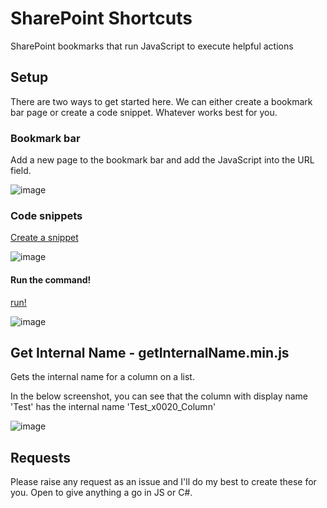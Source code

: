 # SharePoint Shortcuts
SharePoint bookmarks that run JavaScript to execute helpful actions 

## Setup 

There are two ways to get started here. We can either create a bookmark bar page or create a code snippet. Whatever works best for you. 

### Bookmark bar
Add a new page to the bookmark bar and add the JavaScript into the URL field.

![image](https://github.com/A-Murchison/SharePoint-Shortcuts/assets/17418214/38d21787-ab2c-499a-a66b-51daffbbb061)

### Code snippets
[Create a snippet](https://learn.microsoft.com/en-us/microsoft-edge/devtools-guide-chromium/javascript/snippets#create-a-new-snippet)

![image](https://github.com/A-Murchison/SharePoint-shortcuts/assets/17418214/85ecaf8b-4eb6-4584-af88-a185d4c2fcfc)

#### Run the command!

[run!](https://learn.microsoft.com/en-us/microsoft-edge/devtools-guide-chromium/javascript/snippets#run-a-snippet-from-the-sources-tool)

![image](https://github.com/A-Murchison/SharePoint-shortcuts/assets/17418214/5986a3ea-ebd3-406d-9c77-f25f321cc92c)


## Get Internal Name - getInternalName.min.js
Gets the internal name for a column on a list. 

In the below screenshot, you can see that the column with display name 'Test' has the internal name 'Test_x0020_Column'

![image](https://github.com/A-Murchison/SharePoint-Shortcuts/assets/17418214/b1d4904e-e217-4523-894a-f807abfca80e)

## Requests
Please raise any request as an issue and I'll do my best to create these for you. Open to give anything a go in JS or C#. 

